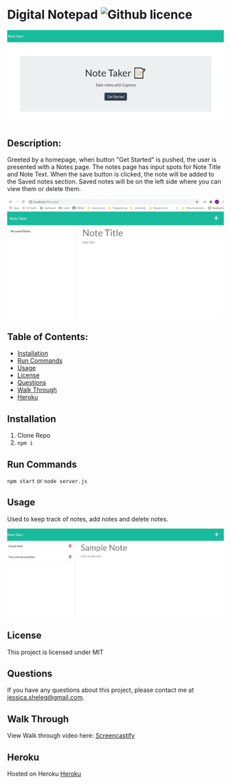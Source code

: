 # Digital Notepad ![Github licence](http://img.shields.io/badge/license-MIT-blue.svg)


![LandingPage](https://github.com/JSheleg/digital-notepad/blob/main/public/assets/img/HomePageNotes.JPG)

## Description: 
Greeted by a homepage, when button "Get Started" is pushed, the user is presented with a Notes page. The notes page has input spots for Note Title and Note Text. When the save button is clicked, the note will be added to the Saved notes section. Saved notes will be on the left side where you can view them or delete them.

![NoteTakerPage](https://github.com/JSheleg/digital-notepad/blob/main/public/assets/img/LandingPageNotes.JPG)

## Table of Contents:
* [Installation](#installation)
* [Run Commands](#run-commands)
* [Usage](#usage)
* [License](#license)
* [Questions](#questions)
* [Walk Through](#walk-through)
* [Heroku](#heroku)

## Installation
1. Clone Repo
2. `npm i`

## Run Commands
`npm start` or `node server.js`

## Usage
Used to keep track of notes, add notes and delete notes.

![NoteTakerWithSampleText](https://github.com/JSheleg/digital-notepad/blob/main/public/assets/img/NoteTakerwEx.JPG)

## License
This project is licensed under MIT

## Questions
If you have any questions about this project, please contact me at jessica.sheleg@gmail.com. 

## Walk Through
View Walk through video here: [Screencastify]()

## Heroku 
Hosted on Heroku [Heroku](https://stormy-journey-36440.herokuapp.com/)




